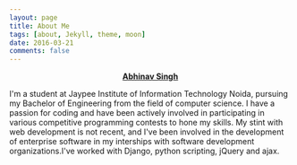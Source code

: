 ```yaml
---
layout: page
title: About Me
tags: [about, Jekyll, theme, moon]
date: 2016-03-21
comments: false
---
```

    
<center><a href="https://sudoabhinav.github.io"><b>Abhinav Singh</b></a> </center>

I'm a student at Jaypee Institute of Information Technology Noida, pursuing my Bachelor of Engineering from the field of computer science. I have a passion for coding and have been actively involved in participating in various competitive programming contests to hone my skills.
My stint with web development is not recent, and I've been involved in the development of enterprise software in my interships with software development organizations.I've worked with Django, python scripting, jQuery and ajax.

